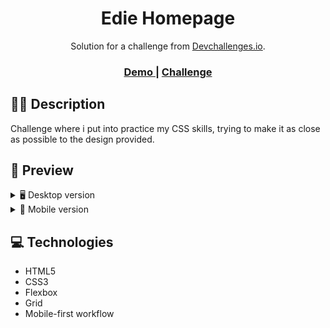 <h1 align="center">Edie Homepage</h1>

<div align="center">
   Solution for a challenge from  <a href="http://devchallenges.io" target="_blank">Devchallenges.io</a>.
</div>

<div align="center">
  <h3>
    <a href="https://{your-demo-link.your-domain}">
      Demo
    </a>
    <span> | </span>
    </span>
    <a href="https://devchallenges.io/challenges/xobQBuf8zWWmiYMIAZe0">
      Challenge
    </a>
  </h3>
</div>

## ✍🏻 Description

Challenge where i put into practice my CSS skills, trying to make it as close as possible to the design provided.

## 🎨 Preview

<details>
    <summary>🖥️ Desktop version</summary>

![](img\desktop.png)

</details>

<details>
    <summary>📱 Mobile version</summary>

![ghh](img\mobile.png)

</details>

## :computer: Technologies

- HTML5
- CSS3
- Flexbox
- Grid
- Mobile-first workflow
